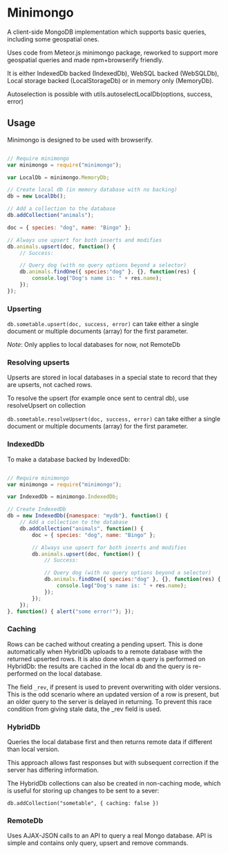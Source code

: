 # Minimongo

A client-side MongoDB implementation which supports basic queries, including some geospatial ones.

Uses code from Meteor.js minimongo package, reworked to support more geospatial queries and made npm+browserify friendly.

It is either IndexedDb backed (IndexedDb), WebSQL backed (WebSQLDb), Local storage backed (LocalStorageDb) or in memory only (MemoryDb).

Autoselection is possible with utils.autoselectLocalDb(options, success, error)

## Usage

Minimongo is designed to be used with browserify.

```javascript

// Require minimongo
var minimongo = require("minimongo");

var LocalDb = minimongo.MemoryDb;

// Create local db (in memory database with no backing)
db = new LocalDb();

// Add a collection to the database
db.addCollection("animals");

doc = { species: "dog", name: "Bingo" };

// Always use upsert for both inserts and modifies
db.animals.upsert(doc, function() {
	// Success:

	// Query dog (with no query options beyond a selector)
	db.animals.findOne({ species:"dog" }, {}, function(res) {
		console.log("Dog's name is: " + res.name);
	});
});
```

### Upserting

`db.sometable.upsert(doc, success, error)` can take either a single document or multiple documents (array) for the first parameter.

*Note*: Only applies to local databases for now, not RemoteDb

### Resolving upserts

Upserts are stored in local databases in a special state to record that they are upserts, not cached rows. 

To resolve the upsert (for example once sent to central db), use resolveUpsert on collection

`db.sometable.resolveUpsert(doc, success, error)` can take either a single document or multiple documents (array) for the first parameter.

### IndexedDb

To make a database backed by IndexedDb:

```javascript

// Require minimongo
var minimongo = require("minimongo");

var IndexedDb = minimongo.IndexedDb;

// Create IndexedDb
db = new IndexedDb({namespace: "mydb"}, function() {
	// Add a collection to the database
	db.addCollection("animals", function() {
		doc = { species: "dog", name: "Bingo" };

		// Always use upsert for both inserts and modifies
		db.animals.upsert(doc, function() {
			// Success:

			// Query dog (with no query options beyond a selector)
			db.animals.findOne({ species:"dog" }, {}, function(res) {
				console.log("Dog's name is: " + res.name);
			});
		});
	});
}, function() { alert("some error!"); });

```

### Caching

Rows can be cached without creating a pending upsert. This is done automatically when HybridDb uploads to a remote database
with the returned upserted rows. It is also done when a query is performed on HybridDb: the results are cached in the local db
and the query is re-performed on the local database.

The field `_rev`, if present is used to prevent overwriting with older versions. This is the odd scenario where an updated version of a row
is present, but an older query to the server is delayed in returning. To prevent this race condition from giving stale data, the _rev
field is used.

### HybridDb

Queries the local database first and then returns remote data if different than local version. 

This approach allows fast responses but with subsequent correction if the server has differing information.

The HybridDb collections can also be created in non-caching mode, which is useful for storing up changes to be 
sent to a sever:

```
db.addCollection("sometable", { caching: false })
```

### RemoteDb

Uses AJAX-JSON calls to an API to query a real Mongo database. API is simple and contains only query, upsert and remove commands.

